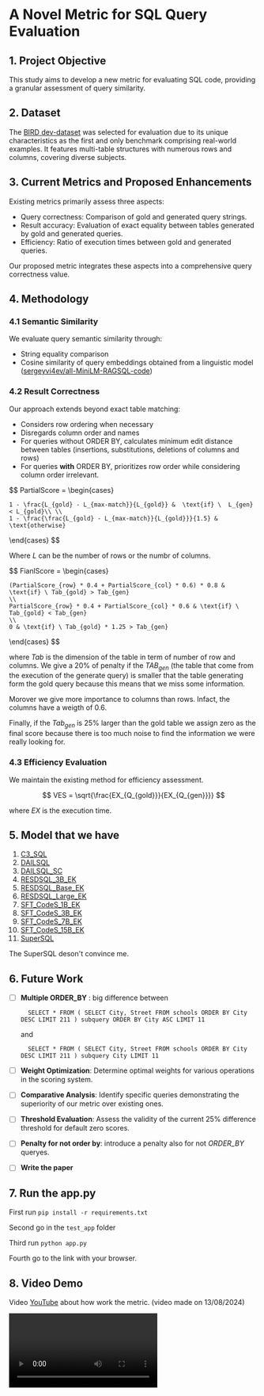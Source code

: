 # A Novel Metric for SQL Query Evaluation

## 1. Project Objective

This study aims to develop a new metric for evaluating SQL code, providing a granular assessment of query similarity.

## 2. Dataset

The [BIRD dev-dataset](https://bird-bench.github.io/) was selected for evaluation due to its unique characteristics as the first and only benchmark comprising real-world examples. It features multi-table structures with numerous rows and columns, covering diverse subjects.

## 3. Current Metrics and Proposed Enhancements

Existing metrics primarily assess three aspects:

- Query correctness: Comparison of gold and generated query strings.
- Result accuracy: Evaluation of exact equality between tables generated by gold and generated queries.
- Efficiency: Ratio of execution times between gold and generated queries.

Our proposed metric integrates these aspects into a comprehensive query correctness value.

## 4. Methodology

### 4.1 Semantic Similarity

We evaluate query semantic similarity through:

- String equality comparison
- Cosine similarity of query embeddings obtained from a linguistic model ([sergeyvi4ev/all-MiniLM-RAGSQL-code](https://huggingface.co/sergeyvi4ev/all-MiniLM-RAGSQL-code))

### 4.2 Result Correctness

Our approach extends beyond exact table matching:

- Considers row ordering when necessary
- Disregards column order and names
- For queries without ORDER BY, calculates minimum edit distance between tables (insertions, substitutions, deletions of columns and rows)
- For queries **with** ORDER BY, prioritizes row order while considering column order irrelevant.

$$
PartialScore = \begin{cases}

    1 - \frac{L_{gold} - L_{max-match}}{L_{gold}} &  \text{if} \  L_{gen} < L_{gold}\\ \\
    1 - \frac{\frac{L_{gold} - L_{max-match}}{L_{gold}}}{1.5} & \text{otherwise} 

\end{cases}
$$

Where $L$ can be the number of rows or the numbr of columns.



$$
FianlScore = \begin{cases}
     
    (PartialScore_{row} * 0.4 + PartialScore_{col} * 0.6) * 0.8 & \text{if} \ Tab_{gold} > Tab_{gen}
    \\
    PartialScore_{row} * 0.4 + PartialScore_{col} * 0.6 & \text{if} \ Tab_{gold} < Tab_{gen}
    \\
    0 & \text{if} \ Tab_{gold} * 1.25 > Tab_{gen}

\end{cases}
$$

where $Tab$ is the dimension of the table in term of number of row and columns. 
We give a 20% of penalty if the $TAB_{gen}$ (the table that come from the execution of the generate query) is smaller that the table generating form the gold query because this means that we miss some information.

Morover we give more importance to columns than rows. Infact, the columns have a weigth of $0.6$.

Finally, if the $Tab_{gen}$ is $25\%$ larger than the gold table we assign zero as the final score because there is too much noise to find the information we were really looking for.

### 4.3 Efficiency Evaluation

We maintain the existing method for efficiency assessment.

$$ VES = \sqrt{\frac{EX_{Q_{gold}}}{EX_{Q_{gen}}}} $$

where $EX$ is the execution time.

## 5. Model that we have

1. [C3_SQL](https://arxiv.org/pdf/2307.07306)
2. [DAILSQL](https://arxiv.org/pdf/2308.15363)
3. [DAILSQL_SC](https://arxiv.org/pdf/2406.01265v3)
4. [RESDSQL_3B_EK](https://arxiv.org/pdf/2302.05965)
5. [RESDSQL_Base_EK](https://arxiv.org/pdf/2302.05965)
6. [RESDSQL_Large_EK](https://arxiv.org/pdf/2302.05965)
7. [SFT_CodeS_1B_EK](https://arxiv.org/pdf/2402.16347)
8. [SFT_CodeS_3B_EK](https://arxiv.org/pdf/2402.16347)
9. [SFT_CodeS_7B_EK](https://arxiv.org/pdf/2402.16347)
10. [SFT_CodeS_15B_EK](https://arxiv.org/pdf/2402.16347)
11. [SuperSQL](https://dl.acm.org/doi/pdf/10.1145/276305.276389)

The SuperSQL deson't convince me.

## 6. Future Work

- [ ] **Multiple ORDER_BY** : big difference between 

        SELECT * FROM ( SELECT City, Street FROM schools ORDER BY City DESC LIMIT 211 ) subquery ORDER BY City ASC LIMIT 11 
        
    and
        
        SELECT * FROM ( SELECT City, Street FROM schools ORDER BY City DESC LIMIT 211 ) subquery City LIMIT 11
- [ ] **Weight Optimization**: Determine optimal weights for various operations in the scoring system.
- [ ] **Comparative Analysis**: Identify specific queries demonstrating the superiority of our metric over existing ones.
- [ ] **Threshold Evaluation**: Assess the validity of the current 25% difference threshold for default zero scores.
- [ ] **Penalty for not order by**: introduce a penalty also for not *ORDER_BY* queryes.
- [ ] **Write the paper**

## 7. Run the app.py

First run `pip install -r requirements.txt`

Second go in the `test_app` folder

Third run `python app.py`

Fourth go to the link with your browser.

## 8. Video Demo

Video [YouTube](https://youtu.be/3kF6Yr8EoaU) about how work the metric. (video made on 13/08/2024)

![](video_demo.mp4)

